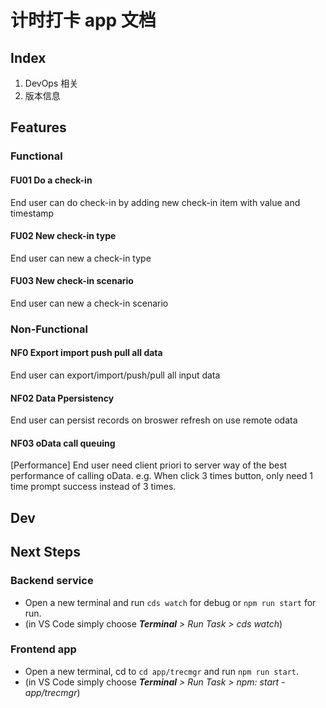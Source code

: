 # 计时打卡 app 文档

## Index

1. DevOps 相关
2. 版本信息

## Features

### Functional

#### FU01 Do a check-in

End user can do check-in by adding new check-in item with value and timestamp

#### FU02 New check-in type

End user can new a check-in type

#### FU03 New check-in scenario

End user can new a check-in scenario

### Non-Functional

#### NF0 Export import push pull all data

End user can export/import/push/pull all input data

#### NF02 Data Ppersistency

End user can persist records on broswer refresh on use remote odata

#### NF03 oData call queuing

[Performance] End user need client priori to server way of the best performance of calling oData. e.g. When click 3 times button, only need 1 time prompt success instead of 3 times.

## Dev

## Next Steps

### Backend service

- Open a new terminal and run `cds watch` for debug or `npm run start` for run.
- (in VS Code simply choose _**Terminal** > Run Task > cds watch_)

### Frontend app

- Open a new terminal, cd to `cd app/trecmgr` and run `npm run start`.
- (in VS Code simply choose _**Terminal** > Run Task > npm: start - app/trecmgr_)
